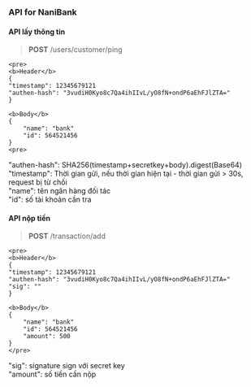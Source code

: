 ### API for NaniBank

#### API lấy thông tin


>**POST** /users/customer/ping  

    <pre>
    <b>Header</b>  
    {  
    "timestamp": 12345679121  
    "authen-hash": "3vudiH0Kyo8c7Qa4ihIIvL/yO8fN+ondP6aEhFJlZTA="  
    }  

    <b>Body</b>  
    {  
        "name": "bank"  
        "id": 564521456  
    }  
    <pre>


"authen-hash": SHA256(timestamp+secretkey+body).digest(Base64)  
 "timestamp": Thời gian gửi, nếu thời gian hiện tại - thời gian gửi > 30s, request bị từ chối  
 "name": tên ngân hàng đối tác  
 "id": số tài khoản cần tra  

#### API nộp tiền


>**POST** /transaction/add  

    <pre>
    <b>Header</b>   
    {  
    "timestamp": 12345679121  
    "authen-hash": "3vudiH0Kyo8c7Qa4ihIIvL/yO8fN+ondP6aEhFJlZTA="  
    "sig": ""  
    }  

    <b>Body</b>   
    {  
        "name": "bank"  
        "id": 564521456  
        "amount": 500  
    }  
    </pre>

 "sig": signature sign với secret key  
 "amount": số tiền cần nộp  